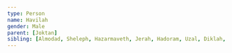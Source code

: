 ```yaml
---
type: Person
name: Havilah
gender: Male
parent: [Joktan]
sibling: [Almodad, Sheleph, Hazarmaveth, Jerah, Hadoram, Uzal, Diklah, Obal, Abimael, Sheba Son Of Joktan, Ophir, Jobab]
---
```

